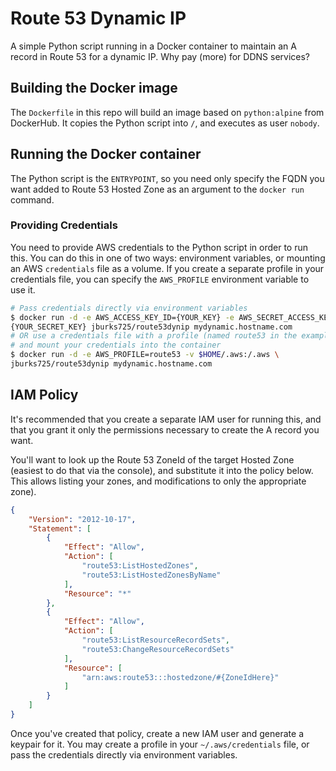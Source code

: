 # Route 53 Dynamic IP
A simple Python script running in a Docker container to maintain an A record
in Route 53 for a dynamic IP. Why pay (more) for DDNS services?

## Building the Docker image
The `Dockerfile` in this repo will build an image based on `python:alpine`
from DockerHub. It copies the Python script into `/`, and executes as user
`nobody`.

## Running the Docker container
The Python script is the `ENTRYPOINT`, so you need only specify the
FQDN you want added to Route 53 Hosted Zone as an argument to the `docker run`
command.

### Providing Credentials
You need to provide AWS credentials to the Python script in order to run this.
You can do this in one of two ways: environment variables, or mounting an
AWS `credentials` file as a volume. If you create a separate profile in your
credentials file, you can specify the `AWS_PROFILE` environment variable to
use it.

```bash
# Pass credentials directly via environment variables
$ docker run -d -e AWS_ACCESS_KEY_ID={YOUR_KEY} -e AWS_SECRET_ACCESS_KEY=\
{YOUR_SECRET_KEY} jburks725/route53dynip mydynamic.hostname.com
# OR use a credentials file with a profile (named route53 in the example)
# and mount your credentials into the container
$ docker run -d -e AWS_PROFILE=route53 -v $HOME/.aws:/.aws \
jburks725/route53dynip mydynamic.hostname.com
```

## IAM Policy
It's recommended that you create a separate IAM user for running this, and
that you grant it only the permissions necessary to create the A record
you want.

You'll want to look up the Route 53 ZoneId of the target Hosted Zone (easiest
to do that via the console), and substitute it into the policy below. This
allows listing your zones, and modifications to only the appropriate zone).

```json
{
    "Version": "2012-10-17",
    "Statement": [
        {
            "Effect": "Allow",
            "Action": [
                "route53:ListHostedZones",
                "route53:ListHostedZonesByName"
            ],
            "Resource": "*"
        },
        {
            "Effect": "Allow",
            "Action": [
                "route53:ListResourceRecordSets",
                "route53:ChangeResourceRecordSets"
            ],
            "Resource": [
                "arn:aws:route53:::hostedzone/#{ZoneIdHere}"
            ]
        }
    ]
}
```

Once you've created that policy, create a new IAM user and generate a keypair
for it. You may create a profile in your `~/.aws/credentials` file, or pass
the credentials directly via environment variables.
